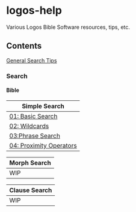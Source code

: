 # logos-help
Various Logos Bible Software resources, tips, etc.


## Contents

[General Search Tips](search/general-search-tips.md)


### Search

#### Bible

| Simple Search                                              |
| ---------------------------------------------------------- |
| [01: Basic Search](search/bible/simple/search01.md)        |
| [02: Wildcards](search/bible/simple/search02.md)           |
| [03:Phrase Search](search/bible/simple/search03.md)        |
| [04: Proximity Operators](search/bible/simple/search04.md) |

|Morph Search|
|--------|
|WIP |


|Clause Search|
|--------|
|WIP |


